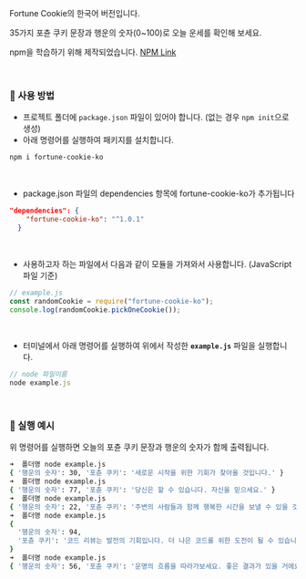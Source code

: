 
Fortune Cookie의 한국어 버전입니다.

35가지 포츈 쿠키 문장과 행운의 숫자(0~100)로 오늘 운세를 확인해 보세요.

npm을 학습하기 위해 제작되었습니다. [NPM Link](https://www.npmjs.com/package/fortune-cookie-ko)

<br>

### 🥠 사용 방법

- 프로젝트 폴더에 `package.json` 파일이 있어야 합니다. (없는 경우 `npm init`으로 생성)
- 아래 명령어를 실행하여 패키지를 설치합니다.

```bash
npm i fortune-cookie-ko
```

<br>

- package.json 파일의 dependencies 항목에 fortune-cookie-ko가 추가됩니다

```json
"dependencies": {
    "fortune-cookie-ko": "^1.0.1"
  }
```

<br>

- 사용하고자 하는 파일에서 다음과 같이 모듈을 가져와서 사용합니다. (JavaScript 파일 기준)

```jsx
// example.js
const randomCookie = require("fortune-cookie-ko");
console.log(randomCookie.pickOneCookie());
```

<br>

- 터미널에서 아래 명령어를 실행하여 위에서 작성한 **`example.js`** 파일을 실행합니다.

```jsx
// node 파일이름
node example.js
```

<br>

### 🥠 실행 예시

위 명령어를 실행하면 오늘의 포츈 쿠키 문장과 행운의 숫자가 함께 출력됩니다.

```bash
➜  폴더명 node example.js
{ '행운의 숫자': 30, '포츈 쿠키': '새로운 시작을 위한 기회가 찾아올 것입니다.' }
➜  폴더명 node example.js
{ '행운의 숫자': 77, '포츈 쿠키': '당신은 할 수 있습니다. 자신을 믿으세요.' }
➜  폴더명 node example.js
{ '행운의 숫자': 22, '포츈 쿠키': '주변의 사람들과 함께 행복한 시간을 보낼 수 있을 것입니다.' }
➜  폴더명 node example.js
{
  '행운의 숫자': 94,
  '포츈 쿠키': '코드 리뷰는 발전의 기회입니다. 더 나은 코드를 위한 도전이 될 수 있습니다.'
}
➜  폴더명 node example.js
{ '행운의 숫자': 56, '포츈 쿠키': '운명의 흐름을 따라가보세요. 좋은 결과가 있을 거에요.' }
```
